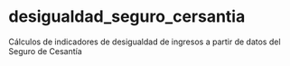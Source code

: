 # desigualdad_seguro_cersantia
Cálculos de indicadores de desigualdad de ingresos a partir de datos del Seguro de Cesantía

